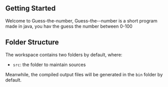 ## Getting Started

Welcome to Guess-the-number, Guess-the--number is a short program made in java, you hav the guess the number between 0-100

## Folder Structure

The workspace contains two folders by default, where:

- `src`: the folder to maintain sources

Meanwhile, the compiled output files will be generated in the `bin` folder by default.

